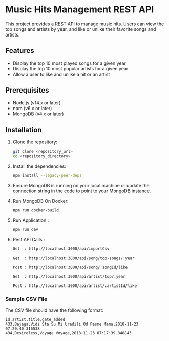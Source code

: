 # Music Hits Management REST API

This project provides a REST API to manage music hits. Users can view the top songs and artists by year, and like or unlike their favorite songs and artists.

## Features

- Display the top 10 most played songs for a given year
- Display the top 10 most popular artists for a given year
- Allow a user to like and unlike a hit or an artist

## Prerequisites

- Node.js (v14.x or later)
- npm (v6.x or later)
- MongoDB (v4.x or later)

## Installation

1. Clone the repository:

   ```sh
   git clone <repository_url>
   cd <repository_directory>
   ```

2. Install the dependencies:

   ```sh
   npm install --legacy-peer-deps
   ```

3. Ensure MongoDB is running on your local machine or update the connection string in the code to point to your MongoDB instance.

4. Run MongoDB On Docker:

   ```sh
   npm run docker-build
   ```

5. Run Application :

   ```sh
   npm run dev
   ```

6. Rest API Calls :

   ```sh
   Get  : http://localhost:3000/api/importCsv

   Get  : http://localhost:3000/api/song/top-songs/:year

   Post : http://localhost:3000/api/song/:songId/like

   Get  : http://localhost:3000/api/artist/top/:year

   Post : http://localhost:3000/api/artist/:artistId/like
   
   ```

### Sample CSV File

The CSV file should have the following format:

```csv
id,artist,title,date_added
433,Bajaga,Vidi Šta Su Mi Uradili Od Pesme Mama,2018-11-23 07:20:40.316538
434,Desireless,Voyage Voyage,2018-11-23 07:17:39.848843
```
